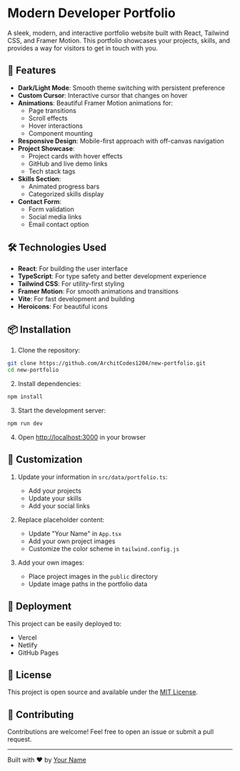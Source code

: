 # Modern Developer Portfolio

A sleek, modern, and interactive portfolio website built with React, Tailwind CSS, and Framer Motion. This portfolio showcases your projects, skills, and provides a way for visitors to get in touch with you.

## 🚀 Features

- **Dark/Light Mode**: Smooth theme switching with persistent preference
- **Custom Cursor**: Interactive cursor that changes on hover
- **Animations**: Beautiful Framer Motion animations for:
  - Page transitions
  - Scroll effects
  - Hover interactions
  - Component mounting
- **Responsive Design**: Mobile-first approach with off-canvas navigation
- **Project Showcase**: 
  - Project cards with hover effects
  - GitHub and live demo links
  - Tech stack tags
- **Skills Section**: 
  - Animated progress bars
  - Categorized skills display
- **Contact Form**: 
  - Form validation
  - Social media links
  - Email contact option

## 🛠️ Technologies Used

- **React**: For building the user interface
- **TypeScript**: For type safety and better development experience
- **Tailwind CSS**: For utility-first styling
- **Framer Motion**: For smooth animations and transitions
- **Vite**: For fast development and building
- **Heroicons**: For beautiful icons

## 📦 Installation

1. Clone the repository:
```bash
git clone https://github.com/ArchitCodes1204/new-portfolio.git
cd new-portfolio
```

2. Install dependencies:
```bash
npm install
```

3. Start the development server:
```bash
npm run dev
```

4. Open [http://localhost:3000](http://localhost:3000) in your browser

## 🎨 Customization

1. Update your information in `src/data/portfolio.ts`:
   - Add your projects
   - Update your skills
   - Add your social links

2. Replace placeholder content:
   - Update "Your Name" in `App.tsx`
   - Add your own project images
   - Customize the color scheme in `tailwind.config.js`

3. Add your own images:
   - Place project images in the `public` directory
   - Update image paths in the portfolio data

## 🚀 Deployment

This project can be easily deployed to:
- Vercel
- Netlify
- GitHub Pages

## 📝 License

This project is open source and available under the [MIT License](LICENSE).

## 🤝 Contributing

Contributions are welcome! Feel free to open an issue or submit a pull request.

---

Built with ❤️ by [Your Name](https://github.com/ArchitCodes1204)